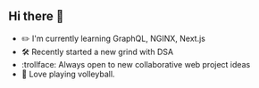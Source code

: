 ## Hi there 👋

- :pencil2: I'm currently learning GraphQL, NGINX, Next.js
- :hammer_and_wrench: Recently started a new grind with DSA
- :trollface: Always open to new collaborative web project ideas
- :volleyball: Love playing volleyball.
